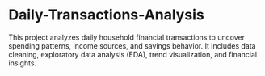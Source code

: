 # Daily-Transactions-Analysis
This project analyzes daily household financial transactions to uncover spending patterns, income sources, and savings behavior.  It includes data cleaning, exploratory data analysis (EDA), trend visualization, and financial insights.
